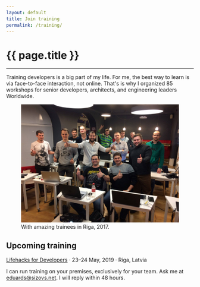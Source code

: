 ```yaml
---
layout: default
title: Join training
permalink: /training/
---
```


# {{ page.title }}
<hr>

Training developers is a big part of my life. For me, the best way to learn is via face-to-face interaction, not online. That's is why I organized 85 workshops for senior developers, architects, and engineering leaders Worldwide.

<figure>
<img src="/images/training.jpg">
<figcaption>With amazing trainees in Riga, 2017.</figcaption>
</figure>

## Upcoming training

[Lifehacks for Developers](http://lifehack.engineering) · 23–24 May, 2019 · Riga, Latvia

I can run training on your premises, exclusively for your team. Ask me at [eduards@sizovs.net](mailto:eduards@sizovs.net). I will reply within 48 hours.
